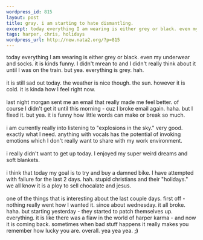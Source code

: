 ```yaml
--- 
wordpress_id: 815
layout: post
title: gray. i am starting to hate dismantling.
excerpt: today everything I am wearing is either grey or black. even my underwear and socks. it is kinds funny. I didn't mrean to and I didn't really think about it until I was on the train. but yea. everything is grey. hah. it is still sad out today.  the weather is nice though. the sun. however it is cold. it is kinda how I feel right now.  last night morgan sent me an email that r...
tags: harper, chris, holidays
wordpress_url: http://new.nata2.org/?p=815
---
```

today everything I am wearing is either grey or black. even my underwear and socks. it is kinds funny. I didn't mrean to and I didn't really think about it until I was on the train. but yea. everything is grey. hah.<br>
<br>
it is still sad out today. the weather is nice though. the sun. however it is cold. it is kinda how I feel right now.<br>
<br>
last night morgan sent me an email that really made me feel better. of course I didn't get it until this morning - cuz I broke email again. haha. but I fixed it. but yea. it is funny how little words can make or break so much.<br>
<br>
i am currently really into listening to "explosions in the sky." very good. exactly what I need. anything with vocals has the potential of invoking emotions which I don't really want to share with my work environment.<br>
<br>
i really didn't want to get up today. I enjoyed my super weird dreams and soft blankets.<br>
<br>
i think that today my goal is to try and buy a damned bike. I have attempted with failure for the last 2 days. hah. stupid christians and their "holidays." we all know it is a ploy to sell chocalate and jesus.<br>
<br>
one of the things that is interesting about the last couple days. first off - nothing really went how I wanted it. since about wednesday. it all broke. haha. but starting yesterday - they started to patch themselves up. everything. it is like there was a flaw in the world of harper karma - and now it is coming back. sometimes when bad stuff happens it really makes you remember how lucky you are. overall. yea yea yea. <b>;)</b>
